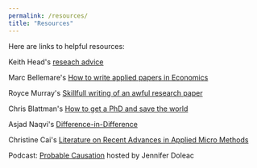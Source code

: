 ```yaml
---
permalink: /resources/
title: "Resources"
---
```

Here are links to helpful resources:

Keith Head's [reseach advice](http://blogs.ubc.ca/khead/research/research-advice)

Marc Bellemare's [How to write applied papers in Economics](http://marcfbellemare.com/wordpress/wp-content/uploads/2020/09/BellemareHowToPaperSeptember2020.pdf)

Royce Murray's [Skillfull writing of an awful research paper](https://pubs.acs.org/doi/pdf/10.1021/ac2000169)

Chris Blattman's [How to get a PhD and save the world](https://chrisblattman.com/2007/12/12/how-to-get-a-phd-and-save-the-world/)

Asjad Naqvi's [Difference-in-Difference ](https://asjadnaqvi.github.io/DiD/)

Christine Cai's [Literature on Recent Advances in Applied Micro Methods](https://christinecai.github.io/PublicGoods/applied_micro_methods.pdf)

Podcast: [Probable Causation](https://www.probablecausation.com/) hosted by Jennifer Doleac


